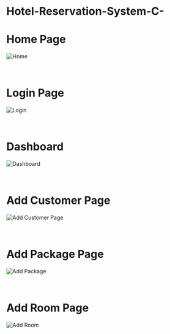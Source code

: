 # Hotel-Reservation-System-C-

# Home Page

![Home](https://user-images.githubusercontent.com/72688889/151689572-39966311-896b-4c62-8da0-311e3ddff765.jpeg)

<br>

# Login Page

![Login](https://user-images.githubusercontent.com/72688889/151689594-21ae4041-8ec0-469e-a19a-9f28697e9e96.jpeg)

<br>

# Dashboard


![Dashboard](https://user-images.githubusercontent.com/72688889/151689621-e3d257f6-8a82-4493-ae12-96941a34cb30.jpeg)

<br>

# Add Customer Page

![Add Customer Page](https://user-images.githubusercontent.com/72688889/151689640-cebe93e0-4ac9-456b-bf80-14f70f7be449.jpeg)

<br>

# Add Package Page

![Add Package](https://user-images.githubusercontent.com/72688889/151689652-32b4305a-6553-4177-b11e-e7aae2addcc4.jpeg)

<br>

# Add Room Page

![Add Room](https://user-images.githubusercontent.com/72688889/151689665-4314d965-039b-4d91-8a79-2bbfad7394dd.jpeg)
